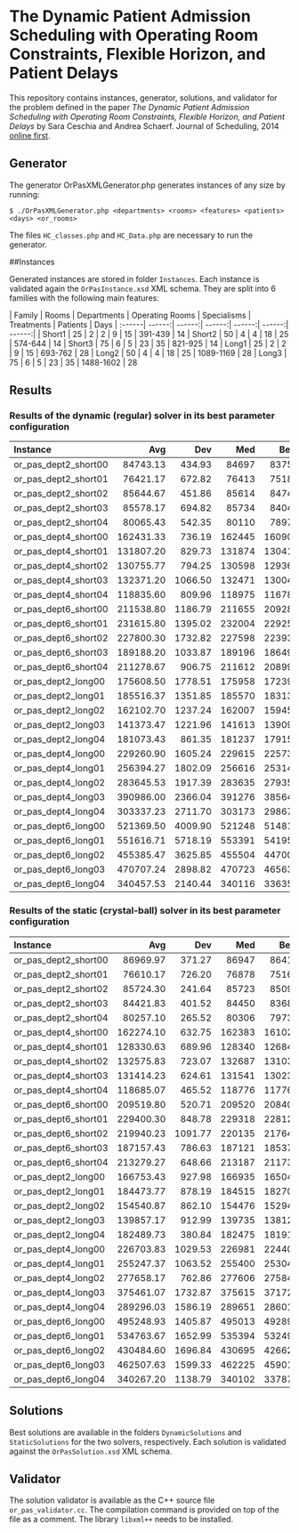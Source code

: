 # The Dynamic Patient Admission Scheduling with Operating Room Constraints, Flexible Horizon, and Patient Delays

This repository contains instances, generator, solutions, and validator for the problem defined in the paper *The Dynamic Patient Admission Scheduling with Operating Room Constraints, Flexible Horizon, and Patient Delays* by Sara Ceschia and Andrea Schaerf.
Journal of Scheduling, 2014 [online first](http://link.springer.com/article/10.1007%2Fs10951-014-0407-8).

## Generator

The generator OrPasXMLGenerator.php generates instances of any size by running:

	$ ./OrPasXMLGenerator.php <departments> <rooms> <features> <patients> <days> <or_rooms>

The files `HC_classes.php` and `HC_Data.php` are necessary to run the generator.

##Instances

Generated instances are stored in folder `Instances`. Each instance is validated again the `OrPasInstance.xsd` XML schema. 
They are split into 6 families with the following main features:

| Family | Rooms | Departments | Operating Rooms | Specialisms | Treatments | Patients | Days
| :------| ------:| ------:| ------:| ------:| ------:| ------:| 
| Short1 | 25 | 2 | 2 | 9 | 15 | 391-439 | 14
| Short2 | 50 | 4 | 4 | 18 | 25 | 574-644 | 14
| Short3 | 75 | 6 | 5 | 23 | 35 | 821-925 | 14
| Long1 | 25 | 2 | 2 | 9 | 15 | 693-762 | 28
| Long2 | 50 | 4 | 4 | 18 | 25 | 1089-1169 | 28
| Long3 | 75 | 6 | 5 | 23 | 35 | 1488-1602 | 28

## Results

### Results of the dynamic (regular) solver in its best parameter configuration


| Instance | Avg     | Dev     | Med     | Best    
| :--------  | ---:|  ---:|  ---:|  ----: | 
| or_pas_dept2_short00 | 84743.13 | 434.93 | 84697	| 83750	
| or_pas_dept2_short01 | 76421.17 | 672.82 | 76413	| 75185	
| or_pas_dept2_short02 | 85644.67  | 451.86 | 85614	| 84743	
| or_pas_dept2_short03 | 85578.17  | 694.82 | 85734	| 84041	
| or_pas_dept2_short04 | 80065.43  |  542.35 | 80110 | 78979	
| or_pas_dept4_short00 | 162431.33  | 736.19 | 162445 | 160908	
| or_pas_dept4_short01 | 131807.20 | 829.73 | 131874 | 130417	
| or_pas_dept4_short02 | 130755.77 | 794.25 | 130598 | 129365	
| or_pas_dept4_short03 | 132371.20 | 1066.50 | 132471 | 130044	
| or_pas_dept4_short04 | 118835.60 | 809.96 | 118975 | 116781	
| or_pas_dept6_short00 | 211538.80 | 1186.79 | 211655 | 209289	
| or_pas_dept6_short01 | 231615.80 | 1395.02 | 232004 | 229258	
| or_pas_dept6_short02 | 227800.30 | 1732.82 | 227598 | 223933	
| or_pas_dept6_short03 | 189188.20 | 1033.87 | 189196 | 186491	
| or_pas_dept6_short04 | 211278.67 | 906.75 | 211612 | 208996	
| or_pas_dept2_long00 | 175608.50 | 1778.51 | 175958 | 172398	
| or_pas_dept2_long01 | 185516.37 | 1351.85 | 185570 | 183134	
| or_pas_dept2_long02 | 162102.70 | 1237.24 | 162007 | 159459	
| or_pas_dept2_long03 | 141373.47 | 1221.96 | 141613 | 139098	
| or_pas_dept2_long04 | 181073.43 | 861.35 | 181237 | 179153	
| or_pas_dept4_long00 | 229260.90 | 1605.24 | 229615 | 225738	
| or_pas_dept4_long01 | 256394.27 | 1802.09 | 256616 | 253143	
| or_pas_dept4_long02 | 283645.53 | 1917.39 | 283635 | 279354	
| or_pas_dept4_long03 | 390986.00 | 2366.04 | 391276 | 385649	
| or_pas_dept4_long04 | 303337.23 | 2711.70 | 303173 | 298670	
| or_pas_dept6_long00 | 521369.50 | 4009.90 | 521248 | 514810	
| or_pas_dept6_long01 | 551616.71 | 5718.19 | 553391 | 541950	
| or_pas_dept6_long02 | 455385.47 | 3625.85 | 455504 | 447008	
| or_pas_dept6_long03 | 470707.24 | 2898.82 | 470723 | 465630	
| or_pas_dept6_long04 | 340457.53 | 2140.44 | 340116 | 336353	


### Results of the static (crystal-ball) solver in its best parameter configuration

| Instance | Avg     | Dev     | Med     | Best    
| :--------  | ---:|  ---:|  ---:|  ----: | 
| or_pas_dept2_short00 | 86969.97 | 371.27	 | 86947 | 86415
| or_pas_dept2_short01 | 76610.17 | 726.20	 | 76878 | 75165
| or_pas_dept2_short02 | 85724.30 | 241.64	 | 85723 | 85092
| or_pas_dept2_short03 | 84421.83 | 401.52	 | 84450 | 83689
| or_pas_dept2_short04 | 80257.10 | 265.52	 | 80306 | 79739
| or_pas_dept4_short00 | 162274.10 | 632.75 | 162383 | 161023
| or_pas_dept4_short01 | 128330.63 | 689.96 | 128340 | 126844
| or_pas_dept4_short02 | 132575.83 | 723.07 | 132687 | 131031
| or_pas_dept4_short03 | 131414.23 | 624.61 | 131541 | 130236
| or_pas_dept4_short04 | 118685.07 | 465.52 | 118776 | 117767
| or_pas_dept6_short00 | 209519.80 | 520.71 | 209520 | 208408
| or_pas_dept6_short01 | 229400.30 | 848.78 | 229318 | 228126
| or_pas_dept6_short02 | 219940.23 | 1091.77 | 220135 | 217641
| or_pas_dept6_short03 | 187157.43 | 786.63 | 187121 | 185379
| or_pas_dept6_short04 | 213279.27 | 648.66 | 213187 | 211735
| or_pas_dept2_long00 | 166753.43 | 927.98 | 166935 | 165043
| or_pas_dept2_long01 | 184473.77 | 878.19 | 184515 | 182704
| or_pas_dept2_long02 | 154540.87 | 862.10 | 154476 | 152948
| or_pas_dept2_long03 | 139857.17 | 912.99 | 139735 | 138120
| or_pas_dept2_long04 | 182489.73 | 380.84 | 182475 | 181918
| or_pas_dept4_long00 | 226703.83 | 1029.53 | 226981 | 224403
| or_pas_dept4_long01 | 255247.37 | 1063.52 | 255400 | 253048
| or_pas_dept4_long02 | 277658.17 | 762.86 | 277606 | 275849
| or_pas_dept4_long03 | 375461.07 | 1732.87 | 375615 | 371729
| or_pas_dept4_long04 | 289296.03 | 1586.19 | 289651 | 286014
| or_pas_dept6_long00 | 495248.93 | 1405.87 | 495013 | 492893
| or_pas_dept6_long01 | 534763.67 | 1652.99 | 535394 | 532499
| or_pas_dept6_long02 | 430484.60 | 1696.84 | 430695 | 426626
| or_pas_dept6_long03 | 462507.63 | 1599.33 | 462225 | 459018
| or_pas_dept6_long04 | 340267.20 | 1138.79 | 340102 | 337876


## Solutions

Best solutions are available in the folders `DynamicSolutions` and `StaticSolutions` for the two solvers, respectively.
Each solution is validated against the `OrPasSolution.xsd` XML schema.

## Validator

The solution validator is available as the C++ source file `or_pas_validator.cc`. The compilation command is provided on top of the file as a comment. The library `libxml++` needs to be installed.